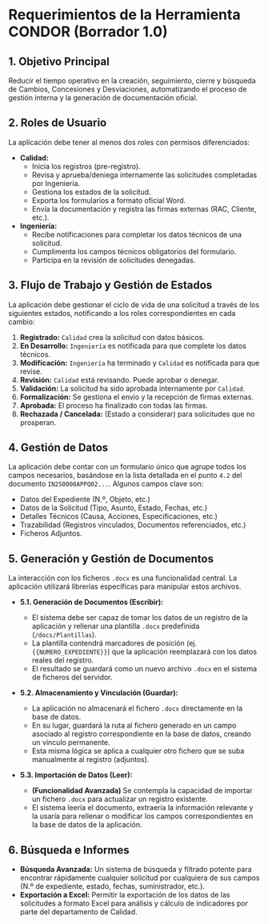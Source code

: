 # Requerimientos de la Herramienta CONDOR (Borrador 1.0)

## 1. Objetivo Principal
Reducir el tiempo operativo en la creación, seguimiento, cierre y búsqueda de Cambios, Concesiones y Desviaciones, automatizando el proceso de gestión interna y la generación de documentación oficial.

## 2. Roles de Usuario
La aplicación debe tener al menos dos roles con permisos diferenciados:
*   **Calidad:**
    *   Inicia los registros (pre-registro).
    *   Revisa y aprueba/deniega internamente las solicitudes completadas por Ingeniería.
    *   Gestiona los estados de la solicitud.
    *   Exporta los formularios a formato oficial Word.
    *   Envía la documentación y registra las firmas externas (RAC, Cliente, etc.).
*   **Ingeniería:**
    *   Recibe notificaciones para completar los datos técnicos de una solicitud.
    *   Cumplimenta los campos técnicos obligatorios del formulario.
    *   Participa en la revisión de solicitudes denegadas.

## 3. Flujo de Trabajo y Gestión de Estados
La aplicación debe gestionar el ciclo de vida de una solicitud a través de los siguientes estados, notificando a los roles correspondientes en cada cambio:
1.  **Registrado:** `Calidad` crea la solicitud con datos básicos.
2.  **En Desarrollo:** `Ingeniería` es notificada para que complete los datos técnicos.
3.  **Modificación:** `Ingeniería` ha terminado y `Calidad` es notificada para que revise.
4.  **Revisión:** `Calidad` está revisando. Puede aprobar o denegar.
5.  **Validación:** La solicitud ha sido aprobada internamente por `Calidad`.
6.  **Formalización:** Se gestiona el envío y la recepción de firmas externas.
7.  **Aprobada:** El proceso ha finalizado con todas las firmas.
8.  **Rechazada / Cancelada:** (Estado a considerar) para solicitudes que no prosperan.

## 4. Gestión de Datos
La aplicación debe contar con un formulario único que agrupe todos los campos necesarios, basándose en la lista detallada en el punto `4.2` del documento `IN250000APPQ02...`. Algunos campos clave son:
*   Datos del Expediente (N.º, Objeto, etc.)
*   Datos de la Solicitud (Tipo, Asunto, Estado, Fechas, etc.)
*   Detalles Técnicos (Causa, Acciones, Especificaciones, etc.)
*   Trazabilidad (Registros vinculados, Documentos referenciados, etc.)
*   Ficheros Adjuntos.

## 5. Generación y Gestión de Documentos

La interacción con los ficheros `.docx` es una funcionalidad central. La aplicación utilizará librerías específicas para manipular estos archivos.

*   **5.1. Generación de Documentos (Escribir):**
    *   El sistema debe ser capaz de tomar los datos de un registro de la aplicación y rellenar una plantilla `.docx` predefinida (`/docs/Plantillas`).
    *   La plantilla contendrá marcadores de posición (ej. `{{NUMERO_EXPEDIENTE}}`) que la aplicación reemplazará con los datos reales del registro.
    *   El resultado se guardará como un nuevo archivo `.docx` en el sistema de ficheros del servidor.

*   **5.2. Almacenamiento y Vinculación (Guardar):**
    *   La aplicación no almacenará el fichero `.docx` directamente en la base de datos. 
    *   En su lugar, guardará la ruta al fichero generado en un campo asociado al registro correspondiente en la base de datos, creando un vínculo permanente.
    *   Esta misma lógica se aplica a cualquier otro fichero que se suba manualmente al registro (adjuntos).

*   **5.3. Importación de Datos (Leer):**
    *   **(Funcionalidad Avanzada)** Se contempla la capacidad de importar un fichero `.docx` para actualizar un registro existente.
    *   El sistema leería el documento, extraería la información relevante y la usaría para rellenar o modificar los campos correspondientes en la base de datos de la aplicación.

## 6. Búsqueda e Informes
*   **Búsqueda Avanzada:** Un sistema de búsqueda y filtrado potente para encontrar rápidamente cualquier solicitud por cualquiera de sus campos (N.º de expediente, estado, fechas, suministrador, etc.).
*   **Exportación a Excel:** Permitir la exportación de los datos de las solicitudes a formato Excel para análisis y cálculo de indicadores por parte del departamento de Calidad.
